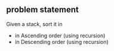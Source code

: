 ## problem statement
Given a stack, sort it in
  - in Ascending order (using recursion)
  - in Descending order (using recursion)
